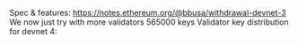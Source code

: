 Spec & features:
https://notes.ethereum.org/@bbusa/withdrawal-devnet-3
We now just try with more validators 
565000 keys
Validator key distribution for devnet 4:
```sh

```